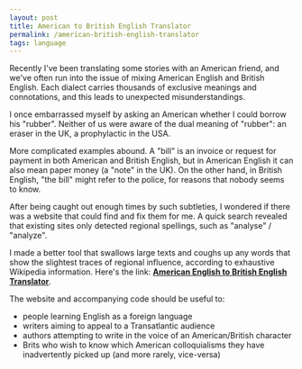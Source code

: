 ```yaml
---
layout: post
title: American to British English Translator
permalink: /american-british-english-translator
tags: language
---
```


Recently I've been translating some stories with an American friend, and we've often run into the issue of mixing American English and British English. Each dialect carries thousands of exclusive meanings and connotations, and this leads to unexpected misunderstandings.

I once embarrassed myself by asking an American whether I could borrow his "rubber". Neither of us were aware of the dual meaning of "rubber": an eraser in the UK, a prophylactic in the USA.

More complicated examples abound. A "bill" is an invoice or request for payment in both American and British English, but in American English it can also mean paper money (a "note" in the UK). On the other hand, in British English, "the bill" might refer to the police, for reasons that nobody seems to know.

After being caught out enough times by such subtleties, I wondered if there was a website that could find and fix them for me. A quick search revealed that existing sites only detected regional spellings, such as "analyse" / "analyze". 

I made a better tool that swallows large texts and coughs up any words that show the slightest traces of regional influence, according to exhaustive Wikipedia information. Here's the link: **[American English to British English Translator](https://codewordsolver.com/american-british-english-translator)**.

The website and accompanying code should be useful to:

* people learning English as a foreign language
* writers aiming to appeal to a Transatlantic audience
* authors attempting to write in the voice of an American/British character
* Brits who wish to know which American colloquialisms they have inadvertently picked up (and more rarely, vice-versa)
